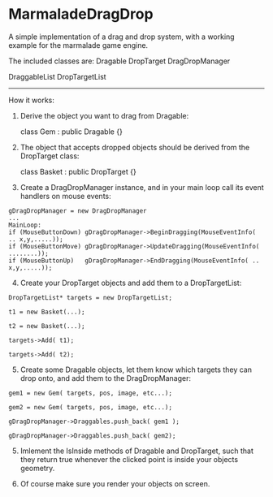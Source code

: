 MarmaladeDragDrop
=================

A simple implementation of a drag and drop system, with a working example for the marmalade game engine.

The included classes are:
 Dragable
 DropTarget
 DragDropManager
 
 DraggableList
 DropTargetList
 
 -------------------
 
 How it works:
  1. Derive the object you want to drag from Dragable:
  
      class Gem : public Dragable {}

  2. The object that accepts dropped objects should be derived from the DropTarget class:

      class Basket : public DropTarget {}

  3. Create a DragDropManager instance, and in your main loop call its event handlers on mouse events:

    gDragDropManager = new DragDropManager
    ...
    MainLoop:
    if (MouseButtonDown) gDragDropManager->BeginDragging(MouseEventInfo( .. x,y,.....));
    if (MouseButtonMove) gDragDropManager->UpdateDragging(MouseEventInfo( ........));
    if (MouseButtonUp)   gDragDropManager->EndDragging(MouseEventInfo( .. x,y,.....));

  4. Create your DropTarget objects and add them to a DropTargetList:

	DropTargetList* targets = new DropTargetList;
	
	t1 = new Basket(...);
	
	t2 = new Basket(...);
	
	targets->Add( t1);
	
	targets->Add( t2);

  5. Create some Dragable objects, let them know which targets they can drop onto, and add them to the DragDropManager:

	gem1 = new Gem( targets, pos, image, etc...);
	
	gem2 = new Gem( targets, pos, image, etc...);
	
	gDragDropManager->Draggables.push_back( gem1 );
	
	gDragDropManager->Draggables.push_back( gem2);

  5. Imlement the IsInside methods of Dragable and DropTarget, such that they return true whenever the clicked point is inside your objects geometry.

  6. Of course make sure you render your objects on screen.


